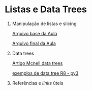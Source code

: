 # Listas e Data Trees


1. Manipulação de listas e slicing

    [Arquivo base da Aula](./AULA_12_base.gh)

    [Arquivo final da Aula](./AULA_12_final.gh)


2. Data trees

    [Artigo Mcnell data trees](https://developer.rhino3d.com/guides/rhinopython/grasshopper-datatrees-and-python/)

    [exemplos de data tree R8 - py3](./datatree_examples_py3.gh)


3. Referências e *links* úteis